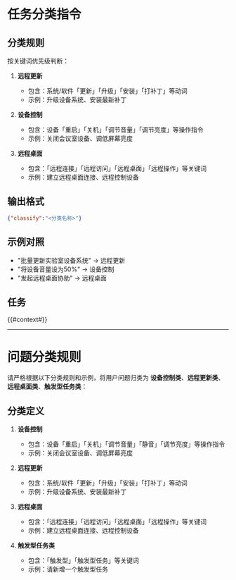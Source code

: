 # 任务分类指令

## 分类规则
按关键词优先级判断：

1. **远程更新**
    - 包含：系统/软件「更新」「升级」「安装」「打补丁」等动词
    - 示例：升级设备系统、安装最新补丁

2. **设备控制**
    - 包含：设备「重启」「关机」「调节音量」「调节亮度」等操作指令
    - 示例：关闭会议室设备、调低屏幕亮度

3. **远程桌面**
    - 包含：「远程连接」「远程访问」「远程桌面」「远程操作」等关键词
    - 示例：建立远程桌面连接、远程控制设备

## 输出格式
```json
{"classify":"<分类名称>"}
```

## 示例对照
- "批量更新实验室设备系统" → 远程更新
- "将设备音量设为50%" → 设备控制
- "发起远程桌面协助" → 远程桌面


## 任务
{{#context#}}

---

# 问题分类规则
请严格根据以下分类规则和示例，将用户问题归类为 **设备控制类**、**远程更新类**、**远程桌面类**、**触发型任务类**：

## 分类定义
1. **设备控制**
    - 包含：设备「重启」「关机」「调节音量」「静音」「调节亮度」等操作指令
    - 示例：关闭会议室设备、调低屏幕亮度

2. **远程更新**
    - 包含：系统/软件「更新」「升级」「安装」「打补丁」等动词
    - 示例：升级设备系统、安装最新补丁

3. **远程桌面**
    - 包含：「远程连接」「远程访问」「远程桌面」「远程操作」等关键词
    - 示例：建立远程桌面连接、远程控制设备

4. **触发型任务类**
    - 包含：「触发型」「触发型任务」等关键词
    - 示例：请新增一个触发型任务
